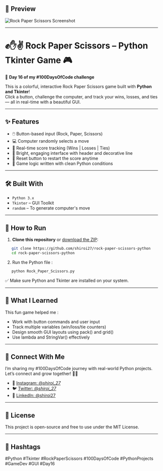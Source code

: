 ## 📸 Preview
![Rock Paper Scissors Screenshot](https://github.com/user-attachments/assets/6181909d-6c25-4a8e-b162-7dc745e78e81)


---

# ✊✋✌️ Rock Paper Scissors – Python Tkinter Game 🎮  
🚀 **Day 16 of my #100DaysOfCode challenge**

This is a colorful, interactive Rock Paper Scissors game built with **Python and Tkinter**!  
Click a button, challenge the computer, and track your wins, losses, and ties — all in real-time with a beautiful GUI.

---

## ✨ Features
- 🖱️ Button-based input (Rock, Paper, Scissors)
- 💻 Computer randomly selects a move
- 🧮 Real-time score tracking (Wins | Losses | Ties)
- 🎨 Bright, engaging interface with header and decorative line
- 🔁 Reset button to restart the score anytime
- 🧠 Game logic written with clean Python conditions

---

## 🛠️ Built With
- `Python 3.x`
- `Tkinter` – GUI Toolkit
- `random` – To generate computer's move

---

## 🚀 How to Run

1. **Clone this repository** or [download the ZIP](https://github.com/shiroi27/rock-paper-scissors-python):
```bash
   git clone https://github.com/shiroi27/rock-paper-scissors-python
   cd rock-paper-scissors-python
```
2. Run the Python file :
```bash
   python Rock_Paper_Scissors.py
```


✅ Make sure Python and Tkinter are installed on your system.

---

## 🧠 What I Learned

This fun game helped me :

- Work with button commands and user input
- Track multiple variables (win/loss/tie counters)
- Design smooth GUI layouts using pack() and grid()
- Use lambda and StringVar() effectively

---

## 🤝 Connect With Me

I’m sharing my #100DaysOfCode journey with real-world Python projects.
Let’s connect and grow together! 🌱✨

- 📸 [Instagram: @_shiroi_27_](https://instagram.com/_shiroi_27_)
- 🐦 [Twitter: @_shiroi_27_](https://twitter.com/_shiroi_27_)
- 💼 [LinkedIn: @shiroi27](https://linkedin.com/in/shiroi27)

---

## 📜 License

This project is open-source and free to use under the MIT License.

---

## 📌 Hashtags

#Python #Tkinter #RockPaperScissors #100DaysOfCode #PythonProjects #GameDev #GUI #Day16
